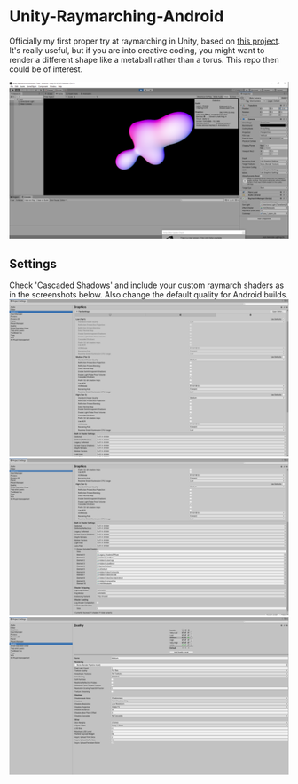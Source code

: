 # Unity-Raymarching-Android
Officially my first proper try at raymarching in Unity, based on [this project](https://github.com/Flafla2/Generic-Raymarch-Unity).
It's really useful, but if you are into creative coding, you might want to render a different shape like a metaball rather than a torus. This repo then could be of interest.

![screenshot](Screenshot.png)
## Settings
Check 'Cascaded Shadows' and include your custom raymarch shaders as in the screenshots below. Also change the default quality for Android builds.
![screenshot](Tier_Settings.png)
![screenshot](Graphics_Settings.png)
![screenshot](Quality_Settings.png)
